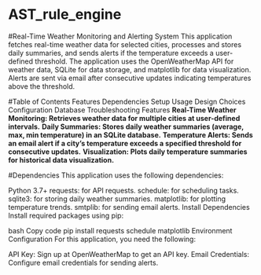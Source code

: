 # AST_rule_engine
#Real-Time Weather Monitoring and Alerting System
This application fetches real-time weather data for selected cities, processes and stores daily summaries, and sends alerts if the temperature exceeds a user-defined threshold. The application uses the OpenWeatherMap API for weather data, SQLite for data storage, and matplotlib for data visualization. Alerts are sent via email after consecutive updates indicating temperatures above the threshold.

#Table of Contents
Features
Dependencies
Setup
Usage
Design Choices
Configuration
Database
Troubleshooting
Features
**Real-Time Weather Monitoring: Retrieves weather data for multiple cities at user-defined intervals.**
**Daily Summaries: Stores daily weather summaries (average, max, min temperature) in an SQLite database.**
**Temperature Alerts: Sends an email alert if a city’s temperature exceeds a specified threshold for consecutive updates.**
**Visualization: Plots daily temperature summaries for historical data visualization.**

#Dependencies
This application uses the following dependencies:

Python 3.7+
requests: for API requests.
schedule: for scheduling tasks.
sqlite3: for storing daily weather summaries.
matplotlib: for plotting temperature trends.
smtplib: for sending email alerts.
Install Dependencies
Install required packages using pip:

bash
Copy code
pip install requests schedule matplotlib
Environment Configuration
For this application, you need the following:

API Key: Sign up at OpenWeatherMap to get an API key.
Email Credentials: Configure email credentials for sending alerts.
